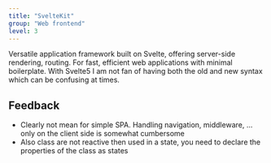 ```yaml
---
title: "SvelteKit"
group: "Web frontend"
level: 3
---
```


Versatile application framework built on Svelte, offering server-side rendering, routing. For fast, efficient web applications with minimal boilerplate.
With Svelte5 I am not fan of having both the old and new syntax which can be confusing at times.

## Feedback

- Clearly not mean for simple SPA. Handling navigation, middleware, ... only on the client side is somewhat cumbersome
- Also class are not reactive then used in a state, you need to declare the properties of the class as states